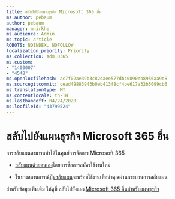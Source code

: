 ```yaml
---
title: สลับไปยังแผนธุรกิจ Microsoft 365 อื่น
ms.author: pebaum
author: pebaum
manager: mnirkhe
ms.audience: Admin
ms.topic: article
ROBOTS: NOINDEX, NOFOLLOW
localization_priority: Priority
ms.collection: Adm_O365
ms.custom:
- "1400007"
- "4548"
ms.openlocfilehash: ac7f02ae39b3c82daee577dbc0890eb8956aa9d8
ms.sourcegitcommit: cead49883943b0eb413f8cf4be617a32b5099cb6
ms.translationtype: MT
ms.contentlocale: th-TH
ms.lasthandoff: 04/24/2020
ms.locfileid: "43799524"
---
```

# <a name="switch-to-a-different-microsoft-365-for-business-plan"></a>สลับไปยังแผนธุรกิจ Microsoft 365 อื่น

การสลับแผนสามารถทําได้ในศูนย์การจัดการ Microsoft 365

- [สลับแผนด้วยตนเอง](https://docs.microsoft.com/microsoft-365/commerce/subscriptions/switch-plans-manually)โดยการซื้อการสมัครใช้งานใหม่

- ในบางสถานการณ์[ปุ่มสลับแผน](https://docs.microsoft.com/microsoft-365/commerce/subscriptions/switch-to-a-different-plan#use-the-switch-plans-button)จะพร้อมใช้งานเพื่อนําคุณผ่านกระบวนการสลับแผน

สําหรับข้อมูลเพิ่มเติม ให้ดูที่ สลับไปยังแผน[Microsoft 365 อื่นสําหรับแผนธุรกิจ](https://docs.microsoft.com/en-us/microsoft-365/commerce/subscriptions/switch-to-a-different-plan)
